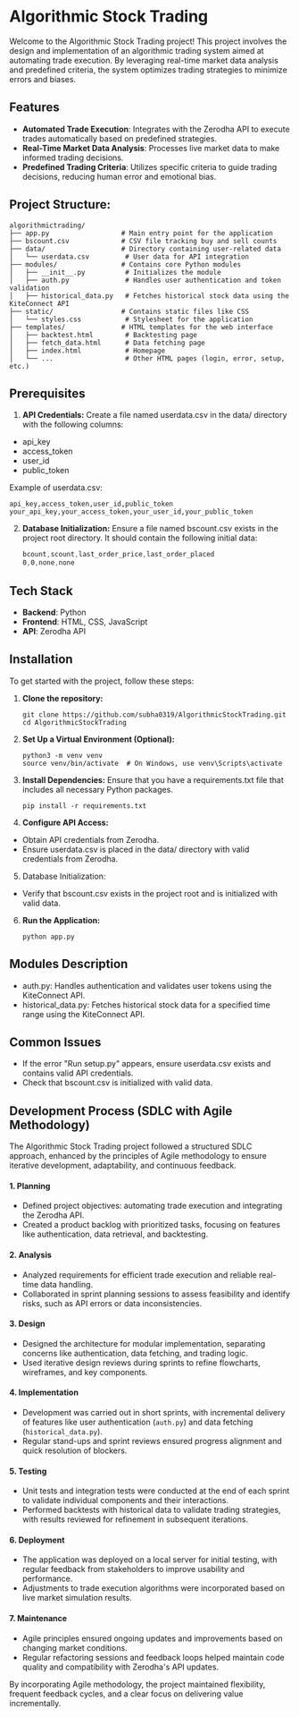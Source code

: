 # Algorithmic Stock Trading

Welcome to the Algorithmic Stock Trading project! This project involves the design and implementation of an algorithmic trading system aimed at automating trade execution. By leveraging real-time market data analysis and predefined criteria, the system optimizes trading strategies to minimize errors and biases.

## Features

- **Automated Trade Execution**: Integrates with the Zerodha API to execute trades automatically based on predefined strategies.
- **Real-Time Market Data Analysis**: Processes live market data to make informed trading decisions.
- **Predefined Trading Criteria**: Utilizes specific criteria to guide trading decisions, reducing human error and emotional bias.

## Project Structure:
    
    algorithmictrading/
    ├── app.py                  # Main entry point for the application
    ├── bscount.csv             # CSV file tracking buy and sell counts
    ├── data/                   # Directory containing user-related data
    │   └── userdata.csv         # User data for API integration
    ├── modules/                # Contains core Python modules
    │   ├── __init__.py          # Initializes the module
    │   ├── auth.py              # Handles user authentication and token validation
    │   ├── historical_data.py   # Fetches historical stock data using the KiteConnect API
    ├── static/                 # Contains static files like CSS
    │   └── styles.css           # Stylesheet for the application
    ├── templates/              # HTML templates for the web interface
    │   ├── backtest.html        # Backtesting page
    │   ├── fetch_data.html      # Data fetching page
    │   ├── index.html           # Homepage
    │   └── ...                  # Other HTML pages (login, error, setup, etc.)

## Prerequisites
1. **API Credentials:**
Create a file named userdata.csv in the data/ directory with the following columns:
- api_key
- access_token
- user_id
- public_token

Example of userdata.csv:

    api_key,access_token,user_id,public_token
    your_api_key,your_access_token,your_user_id,your_public_token


2. **Database Initialization:**
Ensure a file named bscount.csv exists in the project root directory. It should contain the following initial data:
    ```css
    bcount,scount,last_order_price,last_order_placed
    0,0,none,none

## Tech Stack

- **Backend**: Python
- **Frontend**: HTML, CSS, JavaScript
- **API**: Zerodha API

## Installation

To get started with the project, follow these steps:

1. **Clone the repository:**
   ```
   git clone https://github.com/subha0319/AlgorithmicStockTrading.git
   cd AlgorithmicStockTrading
2. **Set Up a Virtual Environment (Optional):**
   ```
   python3 -m venv venv
   source venv/bin/activate  # On Windows, use venv\Scripts\activate
3. **Install Dependencies:** Ensure that you have a requirements.txt file that includes all necessary Python packages.
   ```
   pip install -r requirements.txt
4. **Configure API Access:**
- Obtain API credentials from Zerodha.
- Ensure userdata.csv is placed in the data/ directory with valid credentials from Zerodha.

5. Database Initialization:
- Verify that bscount.csv exists in the project root and is initialized with valid data.

6. **Run the Application:**
   ```
   python app.py

## Modules Description
- auth.py: Handles authentication and validates user tokens using the KiteConnect API.
- historical_data.py: Fetches historical stock data for a specified time range using the KiteConnect API.

## Common Issues
- If the error "Run setup.py" appears, ensure userdata.csv exists and contains valid API credentials.
- Check that bscount.csv is initialized with valid data.

## Development Process (SDLC with Agile Methodology)

The Algorithmic Stock Trading project followed a structured SDLC approach, enhanced by the principles of Agile methodology to ensure iterative development, adaptability, and continuous feedback.

#### 1. **Planning**
- Defined project objectives: automating trade execution and integrating the Zerodha API.
- Created a product backlog with prioritized tasks, focusing on features like authentication, data retrieval, and backtesting.

#### 2. **Analysis**
- Analyzed requirements for efficient trade execution and reliable real-time data handling.
- Collaborated in sprint planning sessions to assess feasibility and identify risks, such as API errors or data inconsistencies.

#### 3. **Design**
- Designed the architecture for modular implementation, separating concerns like authentication, data fetching, and trading logic.
- Used iterative design reviews during sprints to refine flowcharts, wireframes, and key components.

#### 4. **Implementation**
- Development was carried out in short sprints, with incremental delivery of features like user authentication (`auth.py`) and data fetching (`historical_data.py`).
- Regular stand-ups and sprint reviews ensured progress alignment and quick resolution of blockers.

#### 5. **Testing**
- Unit tests and integration tests were conducted at the end of each sprint to validate individual components and their interactions.
- Performed backtests with historical data to validate trading strategies, with results reviewed for refinement in subsequent iterations.

#### 6. **Deployment**
- The application was deployed on a local server for initial testing, with regular feedback from stakeholders to improve usability and performance.
- Adjustments to trade execution algorithms were incorporated based on live market simulation results.

#### 7. **Maintenance**
- Agile principles ensured ongoing updates and improvements based on changing market conditions.
- Regular refactoring sessions and feedback loops helped maintain code quality and compatibility with Zerodha's API updates.

By incorporating Agile methodology, the project maintained flexibility, frequent feedback cycles, and a clear focus on delivering value incrementally.

